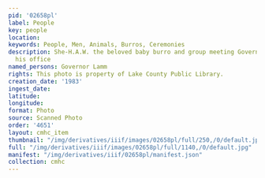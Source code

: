 ```yaml
---
pid: '02658pl'
label: People
key: people
location: 
keywords: People, Men, Animals, Burros, Ceremonies
description: She-H.A.W. the beloved baby burro and group meeting Governor Lamm in
  his office
named_persons: Governor Lamm
rights: This photo is property of Lake County Public Library.
creation_date: '1983'
ingest_date: 
latitude: 
longitude: 
format: Photo
source: Scanned Photo
order: '4651'
layout: cmhc_item
thumbnail: "/img/derivatives/iiif/images/02658pl/full/250,/0/default.jpg"
full: "/img/derivatives/iiif/images/02658pl/full/1140,/0/default.jpg"
manifest: "/img/derivatives/iiif/02658pl/manifest.json"
collection: cmhc
---
```

